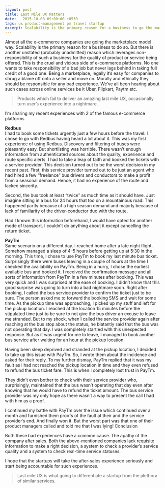 ```yaml
---
layout: post
title: Last Mile UX Matters
date:   2015-10-08 09:00:00 +0530
tags: ux product-management pm travel startup
excerpt: Scalability is the primary reason for a business to go the marketplace way. But there is another unstated (probably unadmitted) reason which leverages non-responsibility of such a business for the quality of product or service being offered. This is the cruel and vicious side of e-commerce platforms.
---
```


Almost all the e-commerce companies are going the marketplace model way. Scalability is the primary reason for a business to do so. But there is another unstated (probably unadmitted) reason which leverages non-responsibility of such a business for the quality of product or service being offered. This is the cruel and vicious side of e-commerce platforms. No one wants to take responsibility of a bad job but never lags behind in taking full credit of a good one. Being a marketplace, legally it’s easy for companies to shrug a blame off onto a seller and move on. Morally and ethically they should be responsible for any bad experience. We’ve all been hearing about such cases across online services be it Uber, Flipkart, Paytm etc.

> Products which fail to deliver an amazing last mile UX, occasionally turn user’s experience into a nightmare.

I’m sharing my recent experiences with 2 of the famous e-commerce platforms.

**Redbus**  
I had to book some tickets urgently just a few hours before the travel. I chose to go with Redbus having heard a lot about it. This was my first experience of using Redbus. Discovery and filtering of buses were pleasantly easy. But shortlisting was horrible. There wasn’t enough information from authenticated sources about the quality, experience and route specific alerts. I had to take a leap of faith and booked the tickets with a service provider. This decision turned out to be the worst decision in my recent past.
First, this service provider turned out to be just an agent who had hired a few “freelance” bus drivers and conductors to make a profit from a seasonal demand. Hence, it had no experience of the route and lacked sincerity.

Second, the bus took at least “twice” as much time as it should have. Just imagine sitting in a bus for 24 hours that too on a mountainous road. This happened partly because of a high season demand and majorly because of lack of familiarity of the driver-conductor duo with the route.

Had I known this information beforehand, I would have opted for another mode of transport. I couldn’t do anything about it except cancelling the return ticket.

**PayTm**  
Same scenario on a different day. I reached home after a late night flight. Somehow managed a sleep of 4–5 hours before getting up at 5:30 in the morning. This time, I chose to use PayTm to book my last minute bus ticket. Surprisingly there were buses leaving in a couple of hours at the time I checked the availability on PayTm. Being in a hurry, I chose the earliest available bus and booked it. I received the confirmation message and all sorts of information from PayTm in a few minutes after booking. This was very quick and I was surprised at the ease of booking. I didn’t know that this good surprise was going to turn into a bad nightmare soon. Right after booking, I called the bus service provider to confirm the ticket just to be sure. The person asked me to forward the booking SMS and wait for some time. As the pickup time was approaching, I picked up my stuff and left for the pickup location. I reached at the location 15 minutes before the stipulated time just to be sure to not give the bus driver an excuse to leave me stranded. But to my shock, when I called the service provider again after reaching at the bus stop about the status, he blatantly said that the bus was not operating that day. I was completely startled with this unexpected response. But as it was urgent for me to leave, I managed to book another bus service after waiting for an hour at the pickup location.

Having been sleep deprived and stranded at the pickup location, I decided to take up this issue with PayTm. So, I wrote them about the incidence and asked for their reply. To my further dismay, PayTm replied that it was my fault as I had not reached the pickup location in time and they even refused to refund the bus ticket fare. This is when I completely lost trust in PayTm.

They didn’t even bother to check with their service provider who, surprisingly, maintained that the bus wasn’t operating that day even after knowing that he would have to refund the ticket amount. The bus service provider was my only hope as there wasn’t a way to present the call I had with him as a proof.

I continued my battle with PayTm over the issue which continued over a month and furnished them proofs of the fault at their and the service provider’s end. And finally won it. But the worst part was that one of their product managers called and told me that I was lying!
Conclusion

Both these bad experiences have a common cause. The apathy of the company after sales. Both the above-mentioned companies lack requisite information to make a right decision, a system to check a provider’s service quality and a system to check real-time service statuses.

I hope that the startups will take the after-sales experience seriously and start being accountable for such experiences.

> Last mile UX is what going to differentiate a startup from the plethora of similar services.

